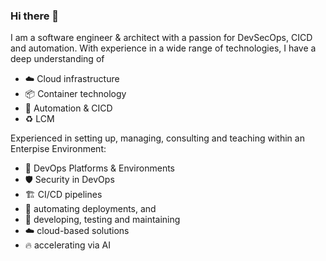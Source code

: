### Hi there 👋
I am a software engineer & architect with a passion for DevSecOps, CICD and automation. 
With experience in a wide range of technologies, I have a deep understanding of 
- ☁️ Cloud infrastructure 
- 📦 Container technology
- 🦾 Automation & CICD
- ♻ LCM

Experienced in setting up, managing, consulting and teaching within an Enterpise Environment:
- 🎉 DevOps Platforms & Environments
- 🛡️ Security in DevOps
- 🏗  CI/CD pipelines
- 🤖 automating deployments, and 
- 🧪 developing, testing and maintaining 
- ☁️ cloud-based solutions
- 🔥 accelerating via AI
